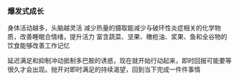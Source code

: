 ### 爆发式成长

身体活动越多，头脑越灵活
减少热量的摄取能减少与破环性炎症相关的化学物质，改善睡眠合情绪，提升活力
富含蔬菜、坚果、橄榄油、浆果、鱼和全谷物的饮食能够改善工作记忆

延迟满足和抑制冲动抵制多巴胺的诱惑，现在就开始行动起来，即时回报可能要等很久才会出现。抛开对即时满足的持续渴望，回到当下完成一件件事情